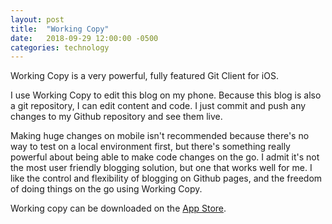 ```yaml
---
layout: post
title:  "Working Copy"
date:   2018-09-29 12:00:00 -0500
categories: technology
---
```


Working Copy is a very powerful, fully featured Git Client for iOS.

I use Working Copy to edit this blog on my phone. Because this blog is also a git repository, I can edit content and code. I just commit and push any changes to my Github repository and see them live.

Making huge changes on mobile isn't recommended because there's no way to test on a local environment first, but there's something really powerful about being able to make code changes on the go. I admit it's not the most user friendly blogging solution, but one that works well for me. I like the control and flexibility of blogging on Github pages, and the freedom of doing things on the go using Working Copy.

Working copy can be downloaded on the [App Store](https://itunes.apple.com/us/app/working-copy/id896694807?mt=8&uo=6&at=1000lHq&ct=workingcopyapp).